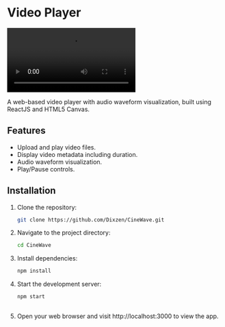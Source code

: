 # Video Player

![video](assests/cine-wave.mp4)

A web-based video player with audio waveform visualization, built using ReactJS and HTML5 Canvas.

## Features

- Upload and play video files.
- Display video metadata including duration.
- Audio waveform visualization.
- Play/Pause controls.

## Installation

1. Clone the repository:

   ```bash
   git clone https://github.com/Dixzen/CineWave.git

2. Navigate to the project directory:

    ```bash
    cd CineWave

3. Install dependencies:

    ```bash
    npm install

4. Start the development server:

    ```bash
    npm start
  
5. Open your web browser and visit http://localhost:3000 to view the app.
